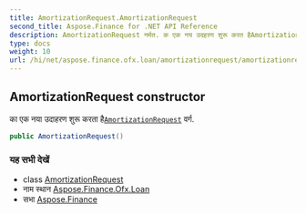 ```yaml
---
title: AmortizationRequest.AmortizationRequest
second_title: Aspose.Finance for .NET API Reference
description: AmortizationRequest नर्मत. क एक नय उदहरण शुरू करत हैAmortizationRequest वर्ग.
type: docs
weight: 10
url: /hi/net/aspose.finance.ofx.loan/amortizationrequest/amortizationrequest/
---
```

## AmortizationRequest constructor

का एक नया उदाहरण शुरू करता है[`AmortizationRequest`](../) वर्ग.

```csharp
public AmortizationRequest()
```

### यह सभी देखें

* class [AmortizationRequest](../)
* नाम स्थान [Aspose.Finance.Ofx.Loan](../../amortizationrequest/)
* सभा [Aspose.Finance](../../../)



